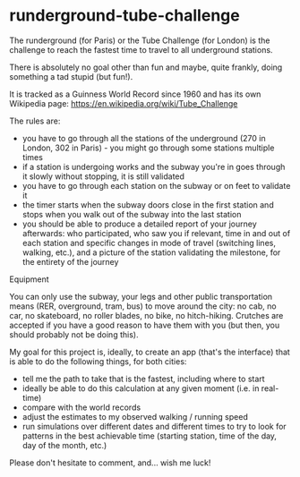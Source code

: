 # runderground-tube-challenge

The runderground (for Paris) or the Tube Challenge (for London) is the challenge to reach the fastest time to travel to all underground stations.

There is absolutely no goal other than fun and maybe, quite frankly, doing something a tad stupid (but fun!).

It is tracked as a Guinness World Record since 1960 and has its own Wikipedia page: https://en.wikipedia.org/wiki/Tube_Challenge

The rules are:

- you have to go through all the stations of the underground (270 in London, 302 in Paris) - you might go through some stations multiple times
- if a station is undergoing works and the subway you're in goes through it slowly without stopping, it is still validated
- you have to go through each station on the subway or on feet to validate it
- the timer starts when the subway doors close in the first station and stops when you walk out of the subway into the last station
- you should be able to produce a detailed report of your journey afterwards: who participated, who saw you if relevant, time in and out of each station and specific changes in mode of travel (switching lines, walking, etc.), and a picture of the station validating the milestone, for the entirety of the journey

Equipment

You can only use the subway, your legs and other public transportation means (RER, overground, tram, bus) to move around the city: no cab, no car, no skateboard, no roller blades, no bike, no hitch-hiking. Crutches are accepted if you have a good reason to have them with you (but then, you should probably not be doing this).

My goal for this project is, ideally, to create an app (that's the interface) that is able to do the following things, for both cities:

- tell me the path to take that is the fastest, including where to start
- ideally be able to do this calculation at any given moment (i.e. in real-time)
- compare with the world records
- adjust the estimates to my observed walking / running speed
- run simulations over different dates and different times to try to look for patterns in the best achievable time (starting station, time of the day, day of the month, etc.)

Please don't hesitate to comment, and... wish me luck!

